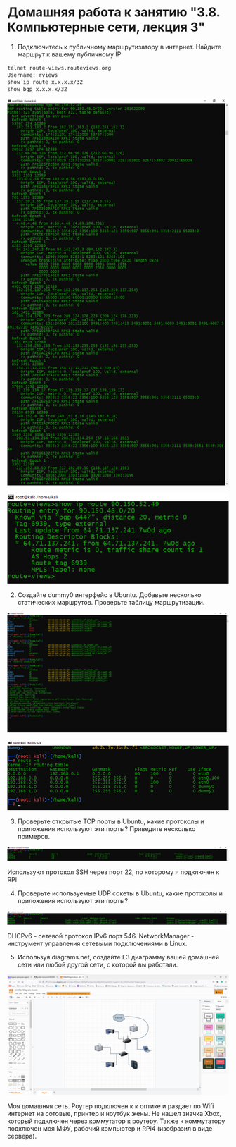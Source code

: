 # Домашняя работа к занятию "3.8. Компьютерные сети, лекция 3"

1. Подключитесь к публичному маршрутизатору в интернет. Найдите маршрут к вашему публичному IP

```commandline
telnet route-views.routeviews.org
Username: rviews
show ip route x.x.x.x/32
show bgp x.x.x.x/32
```

![img.png](img.png)

![img_1.png](img_1.png)

2. Создайте dummy0 интерфейс в Ubuntu. Добавьте несколько статических маршрутов. 
Проверьте таблицу маршрутизации.

![img_2.png](img_2.png)

![img_3.png](img_3.png)

3. Проверьте открытые TCP порты в Ubuntu, какие протоколы и приложения используют 
эти порты? Приведите несколько примеров.

![img_4.png](img_4.png) 

Используют протокол SSH через порт 22, по которому я подключен к RPi

4. Проверьте используемые UDP сокеты в Ubuntu, какие протоколы и приложения используют 
эти порты?

![img_5.png](img_5.png)

DHCPv6 - сетевой протокол IPv6 порт 546. NetworkManager - инструмент управления сетевыми подключениями в Linux.

5. Используя diagrams.net, создайте L3 диаграмму вашей домашней сети или любой другой 
сети, с которой вы работали.

![img_6.png](img_6.png)

Моя домашняя сеть.
Роутер подключен к к оптике и раздает по Wifi интернет на сотовые, принтер и ноутбук жены.
Не нашел значка Xbox, который подключен через коммутатор к роутеру.
Также к коммутатору подключен моя МФУ, рабочий компьютер и RPi4 (изобразил в виде сервера).
